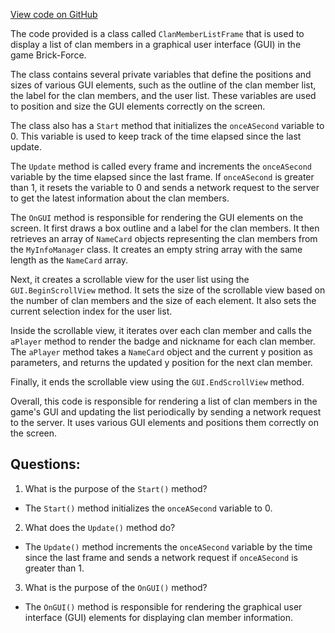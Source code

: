 [View code on GitHub](https://github.com/TieHaxJan/Brick-Force/Assembly-CSharp\ClanMemberListFrame.cs)

The code provided is a class called `ClanMemberListFrame` that is used to display a list of clan members in a graphical user interface (GUI) in the game Brick-Force. 

The class contains several private variables that define the positions and sizes of various GUI elements, such as the outline of the clan member list, the label for the clan members, and the user list. These variables are used to position and size the GUI elements correctly on the screen.

The class also has a `Start` method that initializes the `onceASecond` variable to 0. This variable is used to keep track of the time elapsed since the last update.

The `Update` method is called every frame and increments the `onceASecond` variable by the time elapsed since the last frame. If `onceASecond` is greater than 1, it resets the variable to 0 and sends a network request to the server to get the latest information about the clan members.

The `OnGUI` method is responsible for rendering the GUI elements on the screen. It first draws a box outline and a label for the clan members. It then retrieves an array of `NameCard` objects representing the clan members from the `MyInfoManager` class. It creates an empty string array with the same length as the `NameCard` array.

Next, it creates a scrollable view for the user list using the `GUI.BeginScrollView` method. It sets the size of the scrollable view based on the number of clan members and the size of each element. It also sets the current selection index for the user list.

Inside the scrollable view, it iterates over each clan member and calls the `aPlayer` method to render the badge and nickname for each clan member. The `aPlayer` method takes a `NameCard` object and the current y position as parameters, and returns the updated y position for the next clan member.

Finally, it ends the scrollable view using the `GUI.EndScrollView` method.

Overall, this code is responsible for rendering a list of clan members in the game's GUI and updating the list periodically by sending a network request to the server. It uses various GUI elements and positions them correctly on the screen.
## Questions: 
 1. What is the purpose of the `Start()` method?
- The `Start()` method initializes the `onceASecond` variable to 0.

2. What does the `Update()` method do?
- The `Update()` method increments the `onceASecond` variable by the time since the last frame and sends a network request if `onceASecond` is greater than 1.

3. What is the purpose of the `OnGUI()` method?
- The `OnGUI()` method is responsible for rendering the graphical user interface (GUI) elements for displaying clan member information.